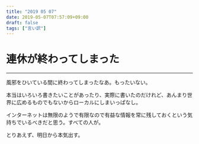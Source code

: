 ```yaml
---
title: "2019 05 07"
date: 2019-05-07T07:57:09+09:00
draft: false
tags: ["言い訳"]
---
```


# 連休が終わってしまった
---
風邪をひいている間に終わってしまったなあ。もったいない。

本当はいろいろ書きたいことがあったり、実際に書いたのだけれど、あんまり世界に広めるものでもないからローカルにしまいっぱなし。

インターネットは無限のようで有限なので有益な情報を常に残しておくという気持ちでいるべきだと思う。すべての人が。

とりあえず、明日から本気出す。